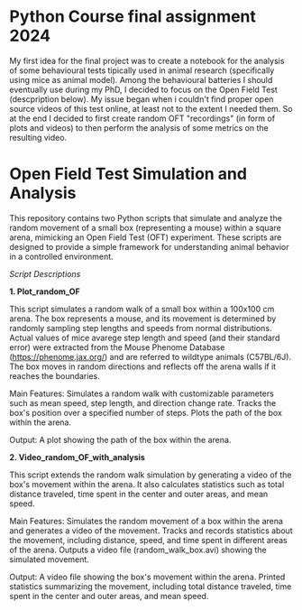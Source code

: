 # Python Course final assignment 2024

My first idea for the final project was to create a notebook for the analysis of some behavioural tests tipically used in animal research (specifically using mice as animal model). Among the behavioural batteries I should eventually use during my PhD, I decided to focus on the Open Field Test (descpription below). My issue began when i couldn't find proper open source videos of this test online, at least not to the extent I needed them. So at the end I decided to first create random OFT "recordings" (in form of plots and videos) to then perform the analysis of some metrics on the resulting video. 

# Open Field Test Simulation and Analysis
This repository contains two Python scripts that simulate and analyze the random movement of a small box (representing a mouse) within a square arena, mimicking an Open Field Test (OFT) experiment. These scripts are designed to provide a simple framework for understanding animal behavior in a controlled environment.

*Script Descriptions*

**1. Plot_random_OF**

This script simulates a random walk of a small box within a 100x100 cm arena. The box represents a mouse, and its movement is determined by randomly sampling step lengths and speeds from normal distributions. Actual values of mice avarege step length and speed (and their standard error) were extracted from the Mouse Phenome Database (https://phenome.jax.org/) and are referred to wildtype animals (C57BL/6J). The box moves in random directions and reflects off the arena walls if it reaches the boundaries.

Main Features:
Simulates a random walk with customizable parameters such as mean speed, step length, and direction change rate. Tracks the box's position over a specified number of steps. Plots the path of the box within the arena.

Output:
A plot showing the path of the box within the arena.

**2. Video_random_OF_with_analysis**

This script extends the random walk simulation by generating a video of the box's movement within the arena. It also calculates statistics such as total distance traveled, time spent in the center and outer areas, and mean speed.

Main Features:
Simulates the random movement of a box within the arena and generates a video of the movement. Tracks and records statistics about the movement, including distance, speed, and time spent in different areas of the arena. Outputs a video file (random_walk_box.avi) showing the simulated movement.

Output:
A video file showing the box's movement within the arena. Printed statistics summarizing the movement, including total distance traveled, time spent in the center and outer areas, and mean speed.
